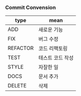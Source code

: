 ### Commit Convension

| type     | mean             |
| -------- | ---------------- |
| ADD      | 새로운 기능      |
| FIX      | 버그 수정        |
| REFACTOR | 코드 리팩토링    |
| TEST     | 테스트 코드 작성 |
| STYLE    | 자잘한 일        |
| DOCS     | 문서 추가        |
| DELETE   | 삭제             |

